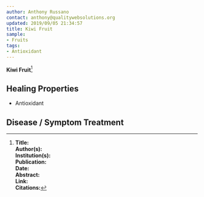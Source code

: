 ```yaml
---
author: Anthony Russano
contact: anthony@qualitywebsolutions.org
updated: 2019/09/05 21:34:57
title: Kiwi Fruit
sample:
- Fruits
tags:
- Antioxidant
---
```

**Kiwi Fruit**[^1]

## Healing Properties

- Antioxidant

## Disease / Symptom Treatment

[^1]: **Title:** <br>**Author(s):**  <br>**Institution(s):** <br>**Publication:** <i> </i><br>**Date:** <br>**Abstract:** <i> </i><br>**Link:** []()<br>**Citations:**   